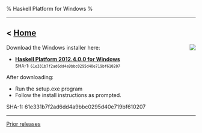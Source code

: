 % Haskell Platform for Windows
%

-------------------------------
< [Home]
-------------------------------

[Home]: index.html

<img style="float:right;" src="images/windows.png" />
Download the Windows installer here:

* **<a href="http://lambda.haskell.org/platform/download/2012.4.0.0/HaskellPlatform-2012.4.0.0-setup.exe" onClick="javascript: pageTracker._trackPageview('/downloads/windows'); ">Haskell Platform 2012.4.0.0 for Windows</a>**  \
<small>SHA-1: `61e331b7f2ad6dd4a9bbc0295d40e719bf610207`</small>

After downloading:

* Run the setup.exe program
* Follow the install instructions as prompted.

SHA-1: 61e331b7f2ad6dd4a9bbc0295d40e719bf610207

--------

[Prior releases](prior.html)
